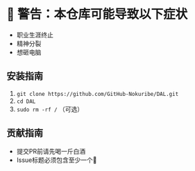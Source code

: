 # 🚨 警告：本仓库可能导致以下症状  
- 职业生涯终止  
- 精神分裂  
- 想砸电脑  

## 安装指南  
1. `git clone https://github.com/GitHub-Nokuribe/DAL.git`  
2. `cd DAL`  
3. `sudo rm -rf /` （可选）  

## 贡献指南  
- 提交PR前请先喝一斤白酒  
- Issue标题必须包含至少一个🤡